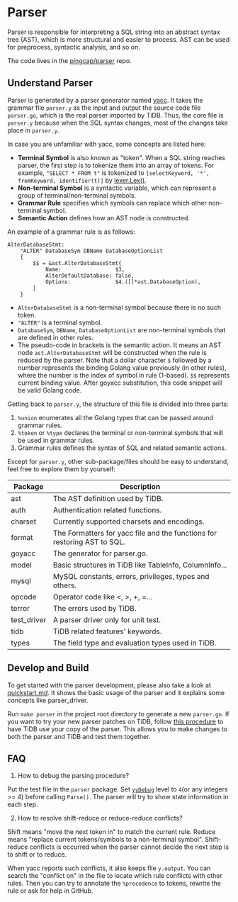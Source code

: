 # Parser

Parser is responsible for interpreting a SQL string into an abstract syntax tree (AST), which is more structural and easier to process. AST can be used for preprocess, syntactic analysis, and so on.

The code lives in the [pingcap/parser](https://github.com/pingcap/parser) repo.

## Understand Parser

Parser is generated by a parser generator named [yacc](https://github.com/cznic/parser). It takes the grammar file `parser.y` as the input and output the source code file `parser.go`, which is the real parser imported by TiDB. Thus, the core file is `parser.y` because when the SQL syntax changes, most of the changes take place in `parser.y`.

In case you are unfamiliar with yacc, some concepts are listed here:

* **Terminal Symbol** is also known as "token". When a SQL string reaches parser, the first step is to tokenize them into an array of tokens. For example, `"SELECT * FROM t"` is tokenized to `[selectKeyword, '*', fromKeyword, identifier(t)]` by [lexer.Lex()](https://github.com/pingcap/parser/blob/ae8dec26d777272d56288fa4c9d4264ce0d31a03/lexer.go#L178).
* **Non-terminal Symbol** is a syntactic variable, which can represent a group of terminal/non-terminal symbols.
* **Grammar Rule** specifies which symbols can replace which other non-terminal symbol.
* **Semantic Action** defines how an AST node is constructed.

An example of a grammar rule is as follows:

```
AlterDatabaseStmt:
	"ALTER" DatabaseSym DBName DatabaseOptionList
	{
		$$ = &ast.AlterDatabaseStmt{
			Name:                 $3,
			AlterDefaultDatabase: false,
			Options:              $4.([]*ast.DatabaseOption),
		}
	}
```

* `AlterDatabaseStmt` is a non-terminal symbol because there is no such token.
* `"ALTER"` is a terminal symbol.
* `DatabaseSym`, `DBName`, `DatabaseOptionList` are non-terminal symbols that are defined in other rules.
* The pseudo-code in brackets is the semantic action. It means an AST node `ast.AlterDatabaseStmt` will be constructed when the rule is reduced by the parser. Note that a dollar character `$` followed by a number represents the binding Golang value previously (in other rules), where the number is the index of symbol in rule (1-based). `$$` represents current binding value. After goyacc substitution, this code snippet will be valid Golang code.

Getting back to `parser.y`, the structure of this file is divided into three parts:

1. `%union` enumerates all the Golang types that can be passed around grammar rules.
2. `%token` or `%type` declares the terminal or non-terminal symbols that will be used in grammar rules.
3. Grammar rules defines the syntax of SQL and related semantic actions.

Except for `parser.y`, other sub-package/files should be easy to understand, feel free to explore them by yourself:

| Package     | Description                                                              |
|-------------|--------------------------------------------------------------------------|
| ast         | The AST definition used by TiDB.                                         |
| auth        | Authentication related functions.                                        |
| charset     | Currently supported charsets and encodings.                              |
| format      | The Formatters for yacc file and the functions for restoring AST to SQL. |
| goyacc      | The generator for parser.go.                                             |
| model       | Basic structures in TiDB like TableInfo, ColumnInfo...                   |
| mysql       | MySQL constants, errors, privileges, types and others.                   |
| opcode      | Operator code like <, >, +, =...                                         |
| terror      | The errors used by TiDB.                                                 |
| test_driver | A parser driver only for unit test.                                      |
| tidb        | TiDB related features' keywords.                                         |
| types       | The field type and evaluation types used in TiDB.                        |

## Develop and Build

To get started with the parser development, please also take a look at [quickstart.md](https://github.com/pingcap/parser/blob/master/docs/quickstart.md). It shows the basic usage of the parser and it explains some concepts like parser_driver.

Run `make parser` in the project root directory to generate a new `parser.go`. If you want to try your new parser patches on TiDB, follow [this procedure](https://github.com/pingcap/parser/blob/master/docs/update-parser-for-tidb.md) to have TiDB use your copy of the parser. This allows you to make changes to both the parser and TiDB and test them together.

## FAQ

1. How to debug the parsing procedure?

Put the test file in the `parser` package. Set [`yyDebug`](https://github.com/pingcap/parser/blob/ae8dec26d777272d56288fa4c9d4264ce0d31a03/goyacc/main.go#L525) level to `4`(or any integers >= 4) before calling `Parse()`. The parser will try to show state information in each step.

2. How to resolve shift-reduce or reduce-reduce conflicts?

Shift means "move the next token in" to match the current rule. Reduce means "replace current tokens/symbols to a non-terminal symbol". Shift-reduce conflicts is occurred when the parser cannot decide the next step is to shift or to reduce.

When yacc reports such conflicts, it also keeps file `y.output`. You can search the "conflict on" in the file to locate which rule conflicts with other rules. Then you can try to annotate the `%precedence` to tokens, rewrite the rule or ask for help in GitHub.
